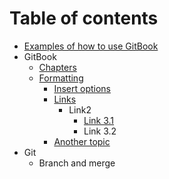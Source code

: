 # Table of contents

* [Examples of how to use GitBook](README.md)
* GitBook
  * [Chapters](gitbook/chapters.md)
  * [Formatting](gitbook/untitled/README.md)
    * [Insert options](gitbook/untitled/untitled-1.md)
    * [Links](gitbook/untitled/untitled-2/README.md)
      * Link2
        * [Link 3.1](gitbook/untitled/untitled-2/link2/link3.md)
        * Link 3.2
    * [Another topic](gitbook/untitled/another-topic.md)
* Git
  * Branch and merge

